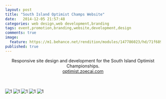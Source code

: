 ```yaml
---
layout: post
title: "South Island Optimist Champs Website"
date:   2014-12-05 21:57:48
categories: web design,web development,branding
tags: event,promotion,branding,website,development,design
comments: true
image:
  feature: https://m1.behance.net/rendition/modules/147786023/hd/71f6890b71d663998585cd72d0f9a310.jpg
published: true
---
```



<center>Responsive site design and development for the South Island Optimist Championships.<br/>
<a href="http://optimist.zoecai.com">optimist.zoecai.com</a> </center><br/><br/>

![1](https://m1.behance.net/rendition/modules/147786027/hd/f0226d37eb7e642d0db22eea6d9da420.jpg)
![1](https://m1.behance.net/rendition/modules/147786029/hd/1c9bf0ae3a02aadc175d4e627175af6e.jpg)
![1](https://m1.behance.net/rendition/modules/147786031/hd/f02d9fddd15949edca6330b40e56f5e7.jpg)
![1](https://m1.behance.net/rendition/modules/147786025/hd/36f2789bb680ee552cdb86a0a0798de7.jpg)
![1](https://m1.behance.net/rendition/modules/147786033/hd/c0dba3d032e89d3c147684500f49bf41.jpg)

